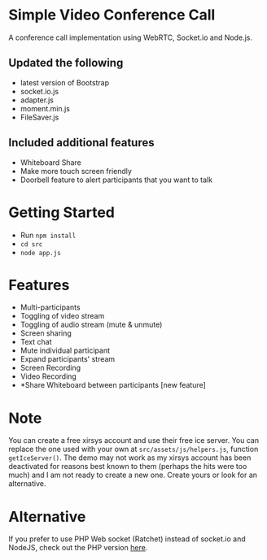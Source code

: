 # Simple Video Conference Call
A conference call implementation using WebRTC, Socket.io and Node.js.

## Updated the following
- latest version of Bootstrap
- socket.io.js
- adapter.js
- moment.min.js
- FileSaver.js

## Included additional features
- Whiteboard Share
- Make more touch screen friendly
- Doorbell feature to alert participants that you want to talk

# Getting Started
- Run `npm install`
- `cd src`
- `node app.js`


# Features
- Multi-participants
- Toggling of video stream
- Toggling of audio stream (mute & unmute)
- Screen sharing
- Text chat
- Mute individual participant
- Expand participants' stream
- Screen Recording
- Video Recording
- *Share Whiteboard between participants [new feature]


# Note
You can create a free xirsys account and use their free ice server. You can replace the one used with your own at `src/assets/js/helpers.js`, function `getIceServer()`. The demo may not work as my xirsys account has been deactivated for reasons best known to them (perhaps the hits were too much) and I am not ready to create a new one. Create yours or look for an alternative.


# Alternative
If you prefer to use PHP Web socket (Ratchet) instead of socket.io and NodeJS, check out the PHP version [here](https://github.com/amirsanni/conference-call-ratchet).
